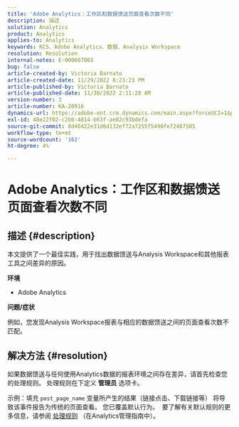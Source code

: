 ```yaml
---
title: 'Adobe Analytics：工作区和数据馈送页面查看次数不同'
description: 描述
solution: Analytics
product: Analytics
applies-to: Analytics
keywords: KCS、Adobe Analytics、数据、Analysis Workspace
resolution: Resolution
internal-notes: E-000667865
bug: false
article-created-by: Victoria Barnato
article-created-date: 11/29/2022 8:23:23 PM
article-published-by: Victoria Barnato
article-published-date: 11/30/2022 2:11:28 AM
version-number: 3
article-number: KA-20916
dynamics-url: https://adobe-ent.crm.dynamics.com/main.aspx?forceUCI=1&pagetype=entityrecord&etn=knowledgearticle&id=ca851ba9-2370-ed11-9561-6045bd006a22
exl-id: 48e22f02-c2b0-4814-b63f-ae02c93bdefa
source-git-commit: 8d40422e31d6d132ef72a7255f5490fe72487505
workflow-type: tm+mt
source-wordcount: '162'
ht-degree: 4%

---
```


# Adobe Analytics：工作区和数据馈送页面查看次数不同

## 描述 {#description}


本文提供了一个最佳实践，用于找出数据馈送与Analysis Workspace和其他报表工具之间差异的原因。

<b>环境</b>

- Adobe Analytics


<b>问题/症状</b>


例如，您发现Analysis Workspace报表与相应的数据馈送之间的页面查看次数不匹配。




## 解决方法 {#resolution}


如果数据馈送与任何使用Analytics数据的报表环境之间存在差异，请首先检查您的处理规则。 处理规则在下定义 <b>管理员</b> 选项卡。

示例：填充 `post_page_name` 变量所产生的结果（链接点击、下载链接等） 将导致该事件报告为传统的页面查看。 您已覆盖默认行为。  要了解有关默认规则的更多信息，请参阅 [处理规则](https://experienceleague.adobe.com/docs/analytics/admin/admin-tools/processing-rules/processing-rules-configuration/processing-rules-about.html?lang=en) （在Analytics管理指南中）。
